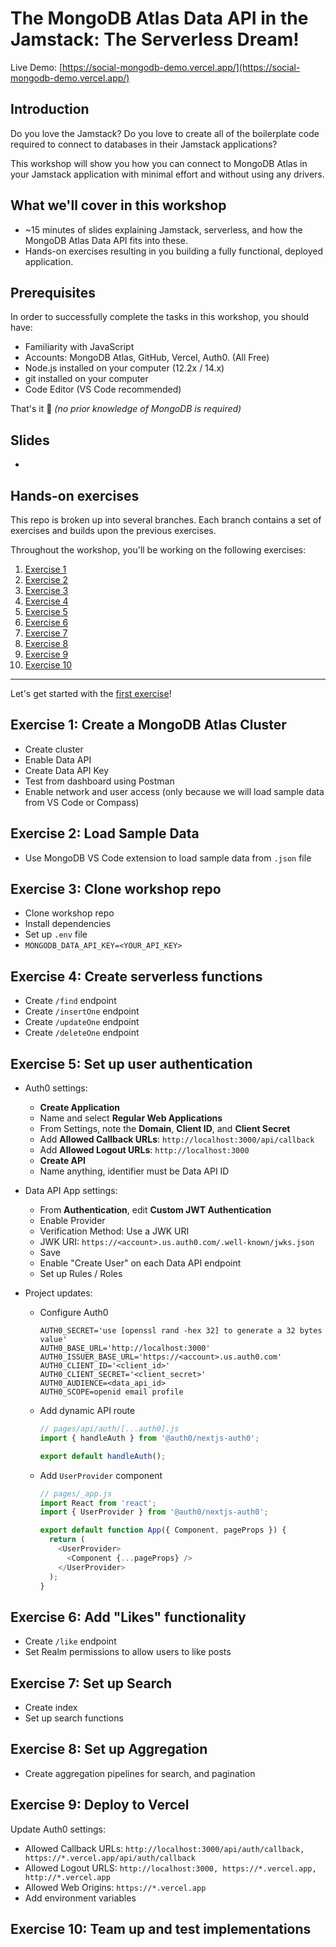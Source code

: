 # The MongoDB Atlas Data API in the Jamstack: The Serverless Dream!

Live Demo: [https://social-mongodb-demo.vercel.app/](https://social-mongodb-demo.vercel.app/)

## Introduction

Do you love the Jamstack? Do you love to create all of the boilerplate code required to connect to databases in their Jamstack applications?

This workshop will show you how you can connect to MongoDB Atlas in your Jamstack application with minimal effort and without using any drivers.

## What we'll cover in this workshop

- ~15 minutes of slides explaining Jamstack, serverless, and how the MongoDB Atlas Data API fits into these.
- Hands-on exercises resulting in you building a fully functional, deployed application. 

## Prerequisites

In order to successfully complete the tasks in this workshop, you should have:

- Familiarity with JavaScript
- Accounts: MongoDB Atlas, GitHub, Vercel, Auth0. (All Free)
- Node.js installed on your computer (12.2x / 14.x)
- git installed on your computer
- Code Editor (VS Code recommended)

That's it 🙌 *(no prior knowledge of MongoDB is required)*

## Slides

- 

## Hands-on exercises

This repo is broken up into several branches. Each branch contains a set of exercises and builds upon the previous exercises.

Throughout the workshop, you'll be working on the following exercises:
1. [Exercise 1]()
2. [Exercise 2]()
3. [Exercise 3]()
4. [Exercise 4]()
5. [Exercise 5]()
6. [Exercise 6]()
7. [Exercise 7]()
8. [Exercise 8]()
9. [Exercise 9]()
10. [Exercise 10]()

---

Let's get started with the [first exercise]()!

## Exercise 1: Create a MongoDB Atlas Cluster

- Create cluster
- Enable Data API
- Create Data API Key
- Test from dashboard using Postman
- Enable network and user access (only because we will load sample data from VS Code or Compass)

## Exercise 2: Load Sample Data

- Use MongoDB VS Code extension to load sample data from `.json` file

## Exercise 3: Clone workshop repo

- Clone workshop repo
- Install dependencies
- Set up `.env` file
 - `MONGODB_DATA_API_KEY=<YOUR_API_KEY>`

## Exercise 4: Create serverless functions

- Create `/find` endpoint
- Create `/insertOne` endpoint
- Create `/updateOne` endpoint
- Create `/deleteOne` endpoint

## Exercise 5: Set up user authentication

- Auth0 settings:
  - **Create Application**
  - Name and select **Regular Web Applications**
  - From Settings, note the **Domain**, **Client ID**, and **Client Secret**
  - Add **Allowed Callback URLs**: `http://localhost:3000/api/callback`
  - Add **Allowed Logout URLs**: `http://localhost:3000`
  - **Create API**
  - Name anything, identifier must be Data API ID

- Data API App settings:
  - From **Authentication**, edit **Custom JWT Authentication**
  - Enable Provider
  - Verification Method: Use a JWK URI
  - JWK URI: `https://<account>.us.auth0.com/.well-known/jwks.json`
  - Save
  - Enable "Create User" on each Data API endpoint
  - Set up Rules / Roles

- Project updates:
  - Configure Auth0
    ```env
    AUTH0_SECRET='use [openssl rand -hex 32] to generate a 32 bytes value'
    AUTH0_BASE_URL='http://localhost:3000'
    AUTH0_ISSUER_BASE_URL='https://<account>.us.auth0.com'
    AUTH0_CLIENT_ID='<client_id>'
    AUTH0_CLIENT_SECRET='<client_secret>'
    AUTH0_AUDIENCE=<data_api_id>
    AUTH0_SCOPE=openid email profile
    ```
  - Add dynamic API route
    ```js
    // pages/api/auth/[...auth0].js
    import { handleAuth } from '@auth0/nextjs-auth0';

    export default handleAuth();
    ```
  - Add `UserProvider` component
    ```js
    // pages/_app.js
    import React from 'react';
    import { UserProvider } from '@auth0/nextjs-auth0';

    export default function App({ Component, pageProps }) {
      return (
        <UserProvider>
          <Component {...pageProps} />
        </UserProvider>
      );
    }
    ```

## Exercise 6: Add "Likes" functionality

- Create `/like` endpoint
- Set Realm permissions to allow users to like posts

## Exercise 7: Set up Search

- Create index
- Set up search functions

## Exercise 8: Set up Aggregation

- Create aggregation pipelines for search, and pagination

## Exercise 9: Deploy to Vercel

Update Auth0 settings:
- Allowed Callback URLs: `http://localhost:3000/api/auth/callback, https://*.vercel.app/api/auth/callback`
- Allowed Logout URLS: `http://localhost:3000, https://*.vercel.app, http://*.vercel.app`
- Allowed Web Origins: `https://*.vercel.app`
- Add environment variables

## Exercise 10: Team up and test implementations